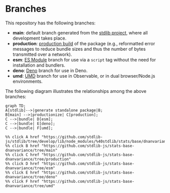 <!--

@license Apache-2.0

Copyright (c) 2022 The Stdlib Authors.

Licensed under the Apache License, Version 2.0 (the "License");
you may not use this file except in compliance with the License.
You may obtain a copy of the License at

    http://www.apache.org/licenses/LICENSE-2.0

Unless required by applicable law or agreed to in writing, software
distributed under the License is distributed on an "AS IS" BASIS,
WITHOUT WARRANTIES OR CONDITIONS OF ANY KIND, either express or implied.
See the License for the specific language governing permissions and
limitations under the License.

-->

# Branches

This repository has the following branches:

-   **main**: default branch generated from the [stdlib project][stdlib-url], where all development takes place.
-   **production**: [production build][production-url] of the package (e.g., reformatted error messages to reduce bundle sizes and thus the number of bytes transmitted over a network).
-   **esm**: [ES Module][esm-url] branch for use via a `script` tag without the need for installation and bundlers.
-   **deno**: [Deno][deno-url] branch for use in Deno.
-   **umd**: [UMD][umd-url] branch for use in Observable, or in dual browser/Node.js environments.

The following diagram illustrates the relationships among the above branches:

```mermaid
graph TD;
A[stdlib]-->|generate standalone package|B;
B[main] -->|productionize| C[production];
C -->|bundle| D[esm];
C -->|bundle| E[deno];
C -->|bundle| F[umd];

%% click A href "https://github.com/stdlib-js/stdlib/tree/develop/lib/node_modules/%40stdlib/stats/base/dnanvariance"
%% click B href "https://github.com/stdlib-js/stats-base-dnanvariance/tree/main"
%% click C href "https://github.com/stdlib-js/stats-base-dnanvariance/tree/production"
%% click D href "https://github.com/stdlib-js/stats-base-dnanvariance/tree/esm"
%% click E href "https://github.com/stdlib-js/stats-base-dnanvariance/tree/deno"
%% click F href "https://github.com/stdlib-js/stats-base-dnanvariance/tree/umd"
```

[stdlib-url]: https://github.com/stdlib-js/stdlib/tree/develop/lib/node_modules/%40stdlib/stats/base/dnanvariance
[production-url]: https://github.com/stdlib-js/stats-base-dnanvariance/tree/production
[deno-url]: https://github.com/stdlib-js/stats-base-dnanvariance/tree/deno
[umd-url]: https://github.com/stdlib-js/stats-base-dnanvariance/tree/umd
[esm-url]: https://github.com/stdlib-js/stats-base-dnanvariance/tree/esm